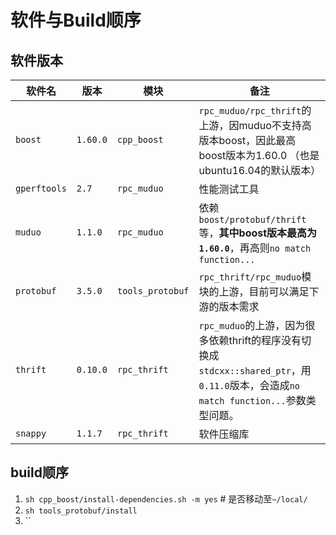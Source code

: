 
# 软件与Build顺序

## 软件版本

| 软件名 | 版本 | 模块 | 备注 |
| --- | --- | --- | --- |
| `boost` | `1.60.0` | `cpp_boost` | `rpc_muduo/rpc_thrift`的上游，因muduo不支持高版本boost，因此最高boost版本为1.60.0 （也是ubuntu16.04的默认版本） |
| `gperftools` | `2.7` | `rpc_muduo` | 性能测试工具 | 
| `muduo` | `1.1.0` | `rpc_muduo` | 依赖`boost/protobuf/thrift`等，**其中boost版本最高为`1.60.0`**，再高则`no match function...` |
| `protobuf` | `3.5.0` | `tools_protobuf` | `rpc_thrift/rpc_muduo`模块的上游，目前可以满足下游的版本需求 | 
| `thrift` | `0.10.0` | `rpc_thrift` | `rpc_muduo`的上游，因为很多依赖thrift的程序没有切换成`stdcxx::shared_ptr`，用`0.11.0`版本，会造成`no match function...`参数类型问题。|
| `snappy` | `1.1.7` | `rpc_thrift` | 软件压缩库 |


## build顺序 

1. `sh cpp_boost/install-dependencies.sh -m yes`  #  是否移动至`~/local/`
2. `sh tools_protobuf/install`
3. ``
